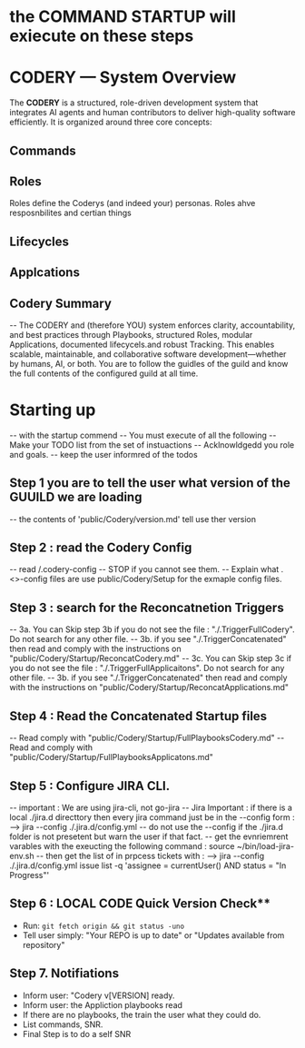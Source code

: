 # the COMMAND STARTUP will exiecute on these steps

# CODERY — System Overview

The **CODERY** is a structured, role-driven development system that integrates AI agents and human contributors to deliver high-quality software efficiently. It is organized around three core concepts:

## Commands

## Roles
Roles define the Coderys (and indeed your) personas. Roles ahve resposnbilites and certian things 

## Lifecycles

## Applcations
 
## Codery Summary
-- The CODERY and (therefore YOU) system enforces clarity, accountability, and best practices through Playbooks, structured Roles, modular Applications, documented lifecycels.and robust Tracking. This enables scalable, maintainable, and collaborative software development—whether by humans, AI, or both.  You are to follow the guidles of the guild and know the full contents of the configured guild at all time. 

# Starting up
-- with the startup commend 
-- You must execute of all the following 
-- Make your TODO list from the set of instuactions
-- Acklnowldgedd you role and goals.
-- keep the user informred of the todos 

## Step 1  you are to tell the user what version of the GUUILD we are loading
-- the contents of 'public/Codery/version.md' tell use ther version

## Step 2 : read the Codery Config
-- read /.codery-config
-- STOP if you cannot see them.
-- Explain what .<>-config files are use public/Codery/Setup for the exmaple config files.

## Step 3 : search for the Reconcatnetion Triggers
-- 3a. You can Skip step 3b if you do not see the file : "./.TriggerFullCodery".  Do not search for any other file.
-- 3b. if you see "./.TriggerConcatenated" then read and comply with the instructions on "public/Codery/Startup/ReconcatCodery.md"
-- 3c. You can Skip step 3c if you do not see the file : "./.TriggerFullApplicaitons".  Do not search for any other file.
-- 3b. if you see "./.TriggerConcatenated" then read and comply with the instructions on "public/Codery/Startup/ReconcatApplications.md"

## Step 4 : Read the Concatenated Startup files
-- Read comply with "public/Codery/Startup/FullPlaybooksCodery.md"
-- Read and comply with "public/Codery/Startup/FullPlaybooksApplicatons.md"


## Step 5 : Configure JIRA CLI.
-- important : We are using jira-cli, not go-jira
-- Jira Important : if there is a local ./jira.d directtory then every jira command just be in the --config form :
--> jira --config ./.jira.d/config.yml <commands sets>
-- do not use the  --config if the ./jira.d folder is not presetent but warn the user if that fact. 
-- get the evnriemrent varables with the exeucting the following command :  source ~/bin/load-jira-env.sh
-- then get the list of in prpcess tickets with :
--> jira --config ./.jira.d/config.yml issue list -q 'assignee = currentUser() AND status = "In Progress"' 


## Step 6 : LOCAL CODE Quick Version Check**
- Run: `git fetch origin && git status -uno`
- Tell user simply: "Your REPO is up to date" or "Updates available from repository"

## Step 7. Notifiations
- Inform user: "Codery v[VERSION] ready.
- Inform user: the Appliction playbooks read
- If there are no playbooks, the train the user what they could do.
- List commands,
 SNR.
 - Final Step is to do a self SNR